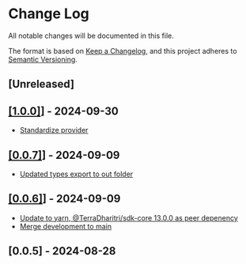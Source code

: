 # Change Log

All notable changes will be documented in this file.

The format is based on [Keep a Changelog](https://keepachangelog.com/en/1.0.0/),
and this project adheres to [Semantic Versioning](https://semver.org/spec/v2.0.0.html).

## [Unreleased]

## [[1.0.0]](https://github.com/TerraDharitri/drt-js-sdk-metamask-provider/pull/5)] - 2024-09-30
- [Standardize provider](https://github.com/TerraDharitri/drt-js-sdk-metamask-provider/pull/5)

## [[0.0.7]](https://github.com/TerraDharitri/drt-js-sdk-metamask-provider/pull/4)] - 2024-09-09
- [Updated types export to out folder](https://github.com/TerraDharitri/drt-js-sdk-metamask-provider/pull/3)

## [[0.0.6]](https://github.com/TerraDharitri/drt-js-sdk-metamask-provider/pull/1)] - 2024-09-09
- [Update to yarn, @TerraDharitri/sdk-core 13.0.0 as peer depenency](https://github.com/TerraDharitri/drt-js-sdk-metamask-provider/pull/2)
- [Merge development to main](https://github.com/TerraDharitri/drt-js-sdk-metamask-provider/pull/1)

## [0.0.5] - 2024-08-28

